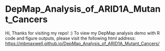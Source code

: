# DepMap_Analysis_of_ARID1A_Mutant_Cancers
Hi, Thanks for visiting my repo! :) To view my DepMap analysis demo with R code and figure outputs, please visit the following html address: https://mbmaxwell.github.io/DepMap_Analysis_of_ARID1A_Mutant_Cancers/ 
